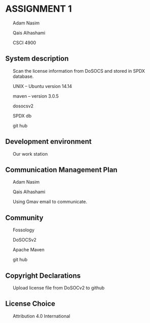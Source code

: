 <h1>ASSIGNMENT 1</h1>
<ul>Adam Nasim</ul>
<ul>Qais Alhashami</ul>
<ul>CSCI 4900</ul>

<h2>System description</h2>
<ul>Scan the license information from DoSOCS and stored in SPDX database.</ul>
<ul>UNIX – Ubuntu version 14.14</ul>
<ul>maven – version 3.0.5</ul>
<ul>dosocsv2</ul>
<ul>SPDX db</ul>
<ul>git hub</ul>

<h2>Development environment</h2> 
<ul>Our work station</ul>

<h2>Communication Management Plan</h2>
<ul>Adam Nasim </ul>
<ul>Qais Alhashami</ul>
<ul>Using Gmav email to communicate.</ul>

<h2>Community</h2>
<ul>Fossology</ul>
<ul>DoSOCSv2</ul>
<ul>Apache Maven</ul>
<ul>git hub</ul>

<h2>Copyright Declarations</h2>
<ul>Upload license file from DoSOCv2 to github</ul>

 <h2>License Choice</h2>
 <ul>Attribution 4.0 International</ul>






